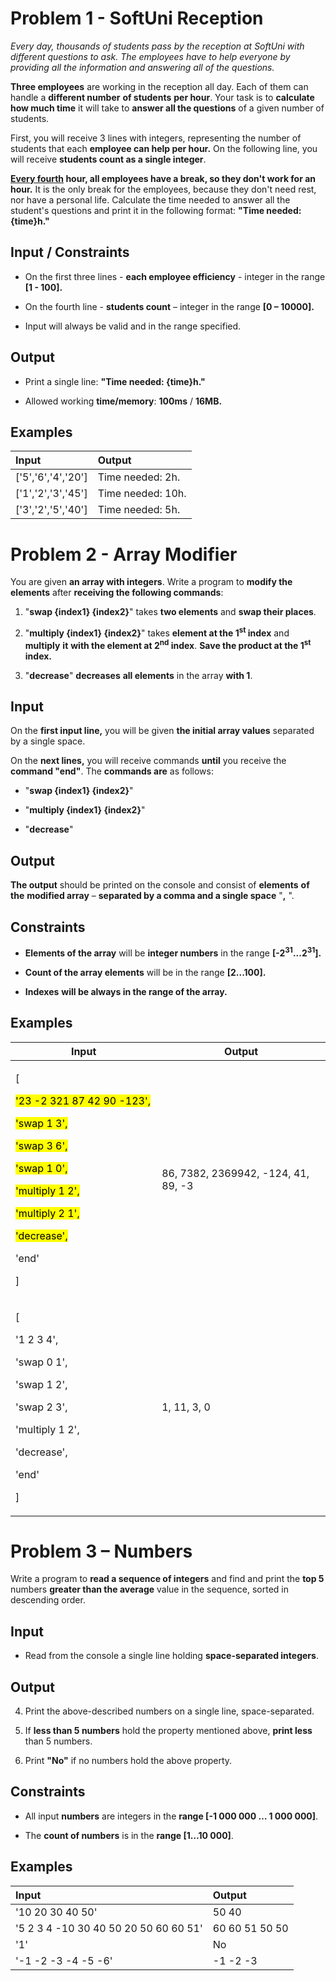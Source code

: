 # Problem 1 - SoftUni Reception

*Every day, thousands of students pass by the reception at SoftUni with
different questions to ask. The employees have to help everyone by
providing all the information and answering all of the questions.*

**Three employees** are working in the reception all day. Each of them
can handle a **different number** **of students** **per hour**. Your
task is to **calculate how much time** it will take to **answer all the
questions** of a given number of students.

First, you will receive 3 lines with integers, representing the number
of students that each **employee can help per hour.** On the following
line, you will receive **students count as a single integer**.

**<u>Every fourth</u> hour, all employees have a break, so they don't
work for an hour.** It is the only break for the employees, because they
don't need rest, nor have a personal life. Calculate the time needed to
answer all the student's questions and print it in the following format:
**"Time needed: {time}h."**

## Input / Constraints

- On the first three lines - **each employee efficiency** - integer in
  the range **\[1 - 100\].**

- On the fourth line - **students count** – integer in the range **\[0 –
  10000\].**

- Input will always be valid and in the range specified.

## Output

- Print a single line: **"Time needed: {time}h."**

- Allowed working **time/memory**: **100ms** / **16MB.**

## Examples

| **Input**            | **Output**        |
|:---------------------|:------------------|
| \['5','6','4','20'\] | Time needed: 2h.  |
| \['1','2','3','45'\] | Time needed: 10h. |
| \['3','2','5','40'\] | Time needed: 5h.  |

# Problem 2 - Array Modifier

You are given **an array with integers**. Write a program to **modify
the elements** after **receiving the following commands**:

1.  "**swap {index1} {index2}**" takes **two elements** and **swap their
    places**.

2.  "**multiply {index1} {index2}**" takes **element at the
    1<sup>st</sup> index** and **multiply** **it** **with the element at
    2<sup>nd</sup> index**. **Save the product at the 1<sup>st</sup>
    index.**

3.  "**decrease**" **decreases** **all elements** in the array **with
    1**.

## Input

On the **first input line,** you will be given **the initial array
values** separated by a single space.

On the **next lines,** you will receive commands **until** you receive
the **command "end"**. The **commands are** as follows:

- "**swap {index1} {index2}**"

- "**multiply {index1} {index2}**"

- "**decrease**"

## Output

**The output** should be printed on the console and consist of
**elements** **of the** **modified array** – **separated by a comma and
a single space** "**,** ".

## Constraints

- **Elements of the array** will be **integer numbers** in the range
  **\[-2<sup>31</sup>...2<sup>31</sup>\].**

- **Count of the array elements** will be in the range **\[2...100\].**

- **Indexes** **will be always in the range of the array.**

## Examples

<table>
<colgroup>
<col style="width: 46%" />
<col style="width: 53%" />
</colgroup>
<thead>
<tr>
<th style="text-align: center;"><strong>Input</strong></th>
<th style="text-align: center;"><strong>Output</strong></th>
</tr>
</thead>
<tbody>
<tr>
<td style="text-align: left;"><p>[</p>
<p><mark>'23 -2 321 87 42 90 -123',</mark></p>
<p><mark>'swap 1 3',</mark></p>
<p><mark>'swap 3 6',</mark></p>
<p><mark>'swap 1 0',</mark></p>
<p><mark>'multiply 1 2',</mark></p>
<p><mark>'multiply 2 1',</mark></p>
<p><mark>'decrease',</mark></p>
<p>'end'</p>
<p>]</p></td>
<td style="text-align: left;">86, 7382, 2369942, -124, 41, 89, -3</td>
</tr>
<tr>
<td style="text-align: left;"><p>[</p>
<p>'1 2 3 4',</p>
<p>'swap 0 1',</p>
<p>'swap 1 2',</p>
<p>'swap 2 3',</p>
<p>'multiply 1 2',</p>
<p>'decrease',</p>
<p>'end'</p>
<p>]</p></td>
<td style="text-align: left;">1, 11, 3, 0</td>
</tr>
</tbody>
</table>

# Problem 3 – Numbers

Write a program to **read a sequence of integers** and find and print
the **top 5** numbers **greater than the average** value in the
sequence, sorted in descending order.

## Input

- Read from the console a single line holding **space-separated
  integers**.

## Output

4.  Print the above-described numbers on a single line, space-separated.

5.  If **less than 5 numbers** hold the property mentioned above,
    **print less** than 5 numbers.

6.  Print **"No"** if no numbers hold the above property.

## Constraints

- All input **numbers** are integers in the **range \[-1 000 000 …
  1 000 000\]**.

- The **count of numbers** is in the **range \[1…10 000\]**.

## Examples

| **Input**                             | **Output**     |
|:--------------------------------------|:---------------|
| '10 20 30 40 50'                      | 50 40          |
| '5 2 3 4 -10 30 40 50 20 50 60 60 51' | 60 60 51 50 50 |
| '1'                                   | No             |
| '-1 -2 -3 -4 -5 -6'                   | -1 -2 -3       |
